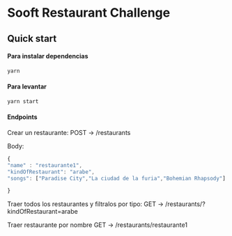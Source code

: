 # Sooft Restaurant Challenge


## Quick start
#### Para instalar dependencias
```javascript
yarn
```

#### Para levantar
```javascript
yarn start
```

#### Endpoints

Crear un restaurante:
POST -> /restaurants

Body:
```javascript
{
"name" : "restaurante1",
"kindOfRestaurant": "arabe",
"songs": ["Paradise City","La ciudad de la furia","Bohemian Rhapsody"]

}
```
Traer todos los restaurantes y filtralos por tipo:
GET -> /restaurants/?kindOfRestaurant=arabe

Traer restaurante por nombre
GET -> /restaurants/restaurante1


